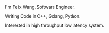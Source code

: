 I'm Felix Wang, Software Engineer.

Writing Code in C++, Golang, Python. 

Interested in high throughput low latency system.